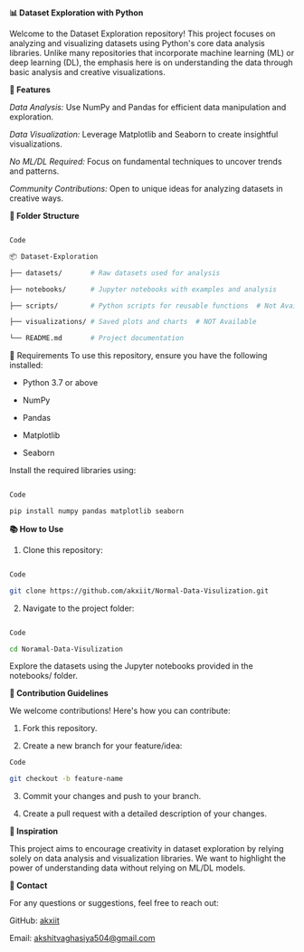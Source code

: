 **📊 Dataset Exploration with Python**

Welcome to the Dataset Exploration repository! This project focuses on analyzing and visualizing datasets using Python's core data analysis libraries. Unlike many repositories that incorporate machine learning (ML) or deep learning (DL), the emphasis here is on understanding the data through basic analysis and creative visualizations.

**🚀 Features** 

*Data Analysis:* Use NumPy and Pandas for efficient data manipulation and exploration.

*Data Visualization:* Leverage Matplotlib and Seaborn to create insightful visualizations.

*No ML/DL Required:* Focus on fundamental techniques to uncover trends and patterns.

*Community Contributions:* Open to unique ideas for analyzing datasets in creative ways.


**📂 Folder Structure**

```bash

Code

📦 Dataset-Exploration  

├── datasets/       # Raw datasets used for analysis 

├── notebooks/      # Jupyter notebooks with examples and analysis 

├── scripts/        # Python scripts for reusable functions  # Not Available  

├── visualizations/ # Saved plots and charts  # NOT Available 

└── README.md       # Project documentation 

```


🔧 Requirements
To use this repository, ensure you have the following installed:

- Python 3.7 or above

- NumPy

- Pandas

- Matplotlib

- Seaborn

Install the required libraries using:

```bash

Code

pip install numpy pandas matplotlib seaborn
```

**📚 How to Use**

1. Clone this repository:

```bash

Code

git clone https://github.com/akxiit/Normal-Data-Visulization.git
```

2. Navigate to the project folder:

```bash

Code

cd Noramal-Data-Visulization
```
  
Explore the datasets using the Jupyter notebooks provided in the notebooks/ folder.

**🤝 Contribution Guidelines**

We welcome contributions! Here's how you can contribute:

1. Fork this repository.

2. Create a new branch for your feature/idea:

```bash
Code

git checkout -b feature-name  
```

3. Commit your changes and push to your branch.

4. Create a pull request with a detailed description of your changes.

**🌟 Inspiration**

This project aims to encourage creativity in dataset exploration by relying solely on data analysis and visualization libraries. We want to highlight the power of understanding data without relying on ML/DL models.

**📧 Contact**

For any questions or suggestions, feel free to reach out:

GitHub: [akxiit](https://github.com/akxiit)

Email: akshitvaghasiya504@gmail.com
